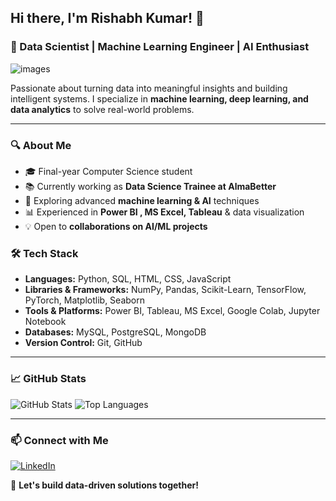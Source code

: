## Hi there, I'm Rishabh Kumar! 👋


### 🚀 Data Scientist | Machine Learning Engineer | AI Enthusiast
![images](https://github.com/user-attachments/assets/0a2d35f6-831f-4a21-8861-c20f7347ae4a)


Passionate about turning data into meaningful insights and building intelligent systems. I specialize in **machine learning, deep learning, and data analytics** to solve real-world problems.

---

### 🔍 About Me
- 🎓 Final-year Computer Science student
-  📚 Currently working as **Data Science Trainee at AlmaBetter**
- 🤖 Exploring advanced **machine learning & AI** techniques
- 📊 Experienced in **Power BI , MS Excel, Tableau** & data visualization
- 💡 Open to **collaborations on AI/ML projects**

### 🛠️ Tech Stack
- **Languages:** Python, SQL, HTML, CSS, JavaScript
- **Libraries & Frameworks:** NumPy, Pandas, Scikit-Learn, TensorFlow, PyTorch, Matplotlib, Seaborn
- **Tools & Platforms:** Power BI, Tableau, MS Excel, Google Colab, Jupyter Notebook
- **Databases:** MySQL, PostgreSQL, MongoDB
- **Version Control:** Git, GitHub

---

### 📈 GitHub Stats
![GitHub Stats](https://github-readme-stats.vercel.app/api?username=RishabKr15&show_icons=true&theme=radical)
![Top Languages](https://github-readme-stats.vercel.app/api/top-langs/?username=RishabKr15&layout=compact&theme=radical)

---


### 📫 Connect with Me
[![LinkedIn](https://img.shields.io/badge/LinkedIn-blue?style=flat&logo=linkedin&logoColor=white)]([(https://www.linkedin.com/in/rishabh-kumar-922072195/)])


🚀 **Let's build data-driven solutions together!**
